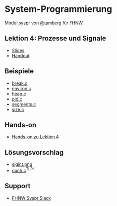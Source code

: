 # System-Programmierung
Modul [syspr]( https://www.fhnw.ch/de/studium/module/6008081) von [@tamberg](https://twitter.com/tamberg) für [FHNW](https://www.fhnw.ch/).

## Lektion 4: Prozesse und Signale
- [Slides](http://www.tamberg.org/fhnw/2018/Syspr04ProzesseUndSignale.pdf)
- [Handout](http://www.tamberg.org/fhnw/2018/Syspr04ProzesseUndSignaleHandout.pdf)

## Beispiele
- [break.c](break.c)
- [environ.c](environ.c)
- [heap.c](heap.c)
- [pid.c](pid.c)
- [segments.c](segments.c)
- [size.c](size.c)

## Hands-on
- [Hands-on zu Lektion 4](../../../../fhnw-syspr-work-04/blob/master/README.md)

## Lösungsvorschlag
- [sigint.png](sigint.png)
- [ouch.c](http://man7.org/tlpi/code/online/dist/signals/ouch.c.html)<sup>TLPI</sup>

## Support
- [FHNW Syspr Slack](https://fhnw-syspr.slack.com/)
